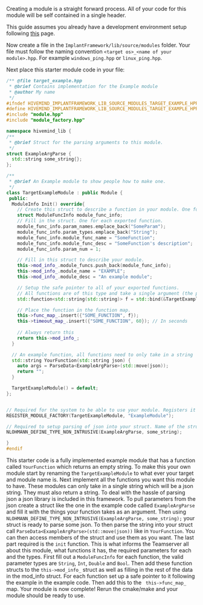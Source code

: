 Creating a module is a straight forward process. 
All of your code for this module will be self contained in a single header.

This guide assumes you already have a development environment setup following [this](prequisites.md) page.

Now create a file in the `ImplantFramework/lib/source/modules` folder. 
Your file must follow the naming convention `<target os>_<name of your module>.hpp`.
For example `windows_ping.hpp` or `linux_ping.hpp`. 

Next place this starter module code in your file:

```cpp
/** @file target_example.hpp
 * @brief Contains implementation for the Example module
 * @author My name
 */
#ifndef HIVEMIND_IMPLANTFRAMEWORK_LIB_SOURCE_MODULES_TARGET_EXAMPLE_HPP_
#define HIVEMIND_IMPLANTFRAMEWORK_LIB_SOURCE_MODULES_TARGET_EXAMPLE_HPP_
#include "module.hpp"
#include "module_factory.hpp"

namespace hivemind_lib {
/**
 * @brief Struct for the parsing arguments to this module.
 */
struct ExampleArgParse {
  std::string some_string{};
};

/**
 * @brief An Example module to show people how to make one.
 */
class TargetExampleModule : public Module {
 public:
  ModuleInfo Init() override{
    // Create this struct to describe a function in your module. One for each exported function.
    struct ModuleFuncInfo module_func_info;
    // Fill in the struct. One for each exported function.
    module_func_info.param_names.emplace_back("SomeParam");
    module_func_info.param_types.emplace_back("String");
    module_func_info.module_func_name = "SomeFunction";
    module_func_info.module_func_desc = "SomeFunction's description";
    module_func_info.param_num = 1;

    // Fill in this struct to describe your module.
    this->mod_info_.module_funcs.push_back(module_func_info);
    this->mod_info_.module_name = "EXAMPLE";
    this->mod_info_.module_desc = "An example module";

    // Setup the safe pointer to all of your exported functions.
    // All functions are of this type and take a single argument (the placeholder)
    std::function<std::string(std::string)> f = std::bind(&TargetExampleModule::YourFunction, this, std::placeholders::_1);

    // Place the function in the function map.
    this->func_map_.insert({"SOME_FUNCTION", f});
    this->timeout_map_.insert({"SOME_FUNCTION", 60}); // In seconds
    
    // Always return this
    return this->mod_info_;
  }

  // An example function, all functions need to only take in a string
  std::string YourFunction(std::string json) {
    auto args = ParseData<ExampleArgParse>(std::move(json));
    return "";
  }

  TargetExampleModule() = default;
};


// Required for the system to be able to use your module. Registers it in the global module factory.
REGISTER_MODULE_FACTORY(TargetExampleModule, "ExampleModule");

// Required to setup parsing of json into your struct. Name of the struct first then all it's members in order.
NLOHMANN_DEFINE_TYPE_NON_INTRUSIVE(ExampleArgParse, some_string);

}
#endif
```

This starter code is a fully implemented example module that has a function called `YourFunction` which returns an empty string.
To make this your own module start by renaming the `TargetExampleModule` to what ever your target and module name is. 
Next implement all the functions you want this module to have. These modules can only take in a single string which will be a json string.
They must also return a string. To deal with the hassle of parsing json a json library is included in this framework. 
To pull parameters from the json create a struct like the one in the example code called `ExampleArgParse` and fill it with the things your function takes as an argument. 
Then using `NLOHMANN_DEFINE_TYPE_NON_INTRUSIVE(ExampleArgParse, some_string);` your struct is ready to parse some json. 
To then parse the string into your struct call `ParseData<ExampleArgParse>(std::move(json))` like in `YourFunction`.
You can then access members of the struct and use them as you want. The last part required is the `init` function.
This is what informs the Teamserver all about this module, what functions it has, the required parameters for each and the types. 
First fill out a `ModuleFuncInfo` for each function, the valid parameter types are `String`, `Int`, `Double` and `Bool`. 
Then add these function structs to the `this->mod_info_` struct as well as filling in the rest of the data in the mod_info struct. 
For each function set up a safe pointer to it following the example in the example code. Then add this to the ` this->func_map_` map.
Your module is now complete! Rerun the cmake/make and your module should be ready to use. 